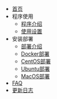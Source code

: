 <!-- docs/_sidebar.md -->

* [首页](/ "首页 - EZ-work AI文档翻译文档")
* 程序使用
  * [程序介绍](cn/usage/introduction.md "程序介绍 - EZ-work AI文档翻译文档")
  * [使用设置](cn/usage/community.md "使用设置 - EZ-work AI文档翻译文档")
  <!-- * [商业版](cn/usage/commercial.md "商业版 - EZ-work AI文档翻译文档") -->
* 安装部署
  * [部署介绍](cn/deploy/introduction.md "部署介绍 - EZ-work AI文档翻译文档")
  * [Docker部署](cn/deploy/docker.md "Docker部署 - EZ-work AI文档翻译文档")
  * [CentOS部署](cn/deploy/centos.md "CentOS部署 - EZ-work AI文档翻译文档")
  * [Ubuntu部署](cn/deploy/ubuntu.md "Ubuntu部署 - EZ-work AI文档翻译文档")
  * [MacOS部署](cn/deploy/MacOS.md "MacOS部署 - EZ-work AI文档翻译文档")
* [FAQ](cn/faq.md "FAQ - EZ-work AI文档翻译文档")
* [更新日志](cn/changelog.md "更新日志 - EZ-work AI文档翻译文档")